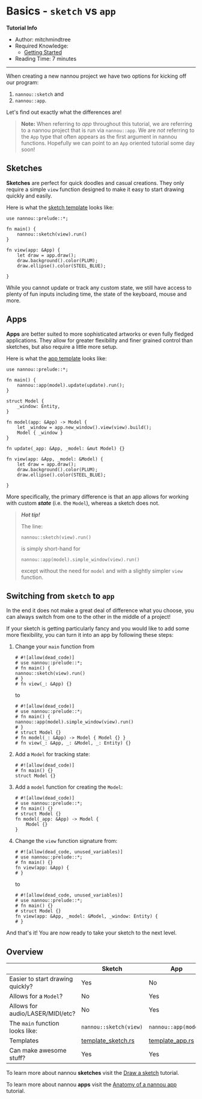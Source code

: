 # Basics - `sketch` vs `app`

**Tutorial Info**

- Author: mitchmindtree
- Required Knowledge:
    - [Getting Started](/getting_started.md)
- Reading Time: 7 minutes

---

When creating a new nannou project we have two options for kicking off our
program:

1. `nannou::sketch` and
2. `nannou::app`.

Let's find out exactly what the differences are!

> **Note:** When referring to *app* throughout this tutorial, we are referring to
> a nannou project that is run via `nannou::app`. We are *not* referring to the
> `App` type that often appears as the first argument in nannou functions.
> Hopefully we can point to an `App` oriented tutorial some day soon!

## Sketches

**Sketches** are perfect for quick doodles and casual creations. They only
require a simple `view` function designed to make it easy to start drawing
quickly and easily.

Here is what the [sketch
template](https://github.com/nannou-org/nannou/blob/master/examples/templates/template_sketch.rs)
looks like:

```rust,no_run
use nannou::prelude::*;

fn main() {
    nannou::sketch(view).run()
}

fn view(app: &App) {
    let draw = app.draw();
    draw.background().color(PLUM);
    draw.ellipse().color(STEEL_BLUE);
    
}
```

While you cannot update or track any custom state, we still have access to
plenty of fun inputs including time, the state of the keyboard, mouse and more.

## Apps

**Apps** are better suited to more sophisticated artworks or even fully fledged
applications. They allow for greater flexibility and finer grained control than
sketches, but also require a little more setup.

Here is what the [app
template](https://github.com/nannou-org/nannou/blob/master/examples/templates/template_app.rs)
looks like:

```rust,no_run
use nannou::prelude::*;

fn main() {
    nannou::app(model).update(update).run();
}

struct Model {
    _window: Entity,
}

fn model(app: &App) -> Model {
    let _window = app.new_window().view(view).build();
    Model { _window }
}

fn update(_app: &App, _model: &mut Model) {}

fn view(app: &App, _model: &Model) {
    let draw = app.draw();
    draw.background().color(PLUM);
    draw.ellipse().color(STEEL_BLUE);
    
}
```

More specifically, the primary difference is that an app allows for working with
custom ***state*** (i.e. the `Model`), whereas a sketch does not.

> ***Hot tip!***
>
> The line:
>
> ```rust,ignore
> nannou::sketch(view).run()
> ```
> is simply short-hand for
>
> ```rust,ignore
> nannou::app(model).simple_window(view).run()
> ```
> except without the need for `model` and with a slightly simpler `view` function.

## Switching from `sketch` to `app`

In the end it does not make a great deal of difference what you choose, you can
always switch from one to the other in the middle of a project!

If your sketch is getting particularly fancy and you would like to add some more
flexibility, you can turn it into an app by following these steps:

1. Change your `main` function from

   ```rust,no_run
   # #![allow(dead_code)]
   # use nannou::prelude::*;
   # fn main() {
   nannou::sketch(view).run()
   # }
   # fn view(_: &App) {}
   ```

   to

   ```rust,no_run
   # #![allow(dead_code)]
   # use nannou::prelude::*;
   # fn main() {
   nannou::app(model).simple_window(view).run()
   # }
   # struct Model {}
   # fn model(_: &App) -> Model { Model {} }
   # fn view(_: &App, _: &Model, _: Entity) {}
   ```

2. Add a `Model` for tracking state:

   ```rust,no_run
   # #![allow(dead_code)]
   # fn main() {}
   struct Model {}
   ```

3. Add a `model` function for creating the `Model`:

   ```rust,no_Run
   # #![allow(dead_code)]
   # use nannou::prelude::*;
   # fn main() {}
   # struct Model {}
   fn model(_app: &App) -> Model {
       Model {}
   }
   ```

4. Change the `view` function signature from:

   ```rust,no_run
   # #![allow(dead_code, unused_variables)]
   # use nannou::prelude::*;
   # fn main() {}
   fn view(app: &App) {
   # }
   ```

   to

   ```rust,no_run
   # #![allow(dead_code, unused_variables)]
   # use nannou::prelude::*;
   # fn main() {}
   # struct Model {}
   fn view(app: &App, _model: &Model, _window: Entity) {
   # }
   ```

And that's it! You are now ready to take your sketch to the next level.

## Overview

|     | **Sketch** | **App** |
| --- | ---------- | ------- |
| Easier to start drawing quickly? | Yes | No |
| Allows for a `Model`? | No | Yes |
| Allows for  audio/LASER/MIDI/etc? | No | Yes |
| The `main` function looks like: | `nannou::sketch(view)` | `nannou::app(model)` |
| Templates | [template_sketch.rs](https://github.com/nannou-org/nannou/blob/master/examples/templates/template_sketch.rs) | [template_app.rs](https://github.com/nannou-org/nannou/blob/master/examples/templates/template_app.rs) |
| Can make awesome stuff? | Yes | Yes |

To learn more about nannou **sketches** visit the [Draw a sketch](/tutorials/basics/draw-a-sketch.md) tutorial.

To learn more about nannou **apps** visit the [Anatomy of a nannou app](/tutorials/basics/anatomy-of-a-nannou-app.md) tutorial.
